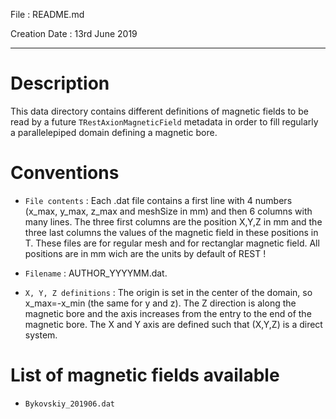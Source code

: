 
File : README.md

Creation Date : 13rd June 2019

---

Description
===========

This data directory contains different definitions of magnetic fields to be read by a future `TRestAxionMagneticField` metadata in order to fill regularly a parallelepiped domain defining a magnetic bore.


Conventions
===========

- `File contents` : Each .dat file contains a first line with 4 numbers (x_max, y_max, z_max and meshSize in mm) and then 6 columns with many lines. The three first columns are the position X,Y,Z in mm and the three last columns the values of the magnetic field in these positions in T. These files are for regular mesh and for rectanglar magnetic field.
All positions are in mm wich are the units by default of REST !

- `Filename` : AUTHOR_YYYYMM.dat.

- `X, Y, Z definitions` : The origin is set in the center of the domain, so x_max=-x_min (the same for y and z). The Z direction is along the magnetic bore and the axis increases from the entry to the end of the magnetic bore. The X and Y axis are defined such that (X,Y,Z) is a direct system.


List of magnetic fields available 
=================================

- `Bykovskiy_201906.dat` 
